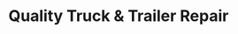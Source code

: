 ---
title: "Quality Truck & Trailer Repair"
url: /paradise/quality-truck-und-trailer-repair/
shop: Autowerkstatt
---